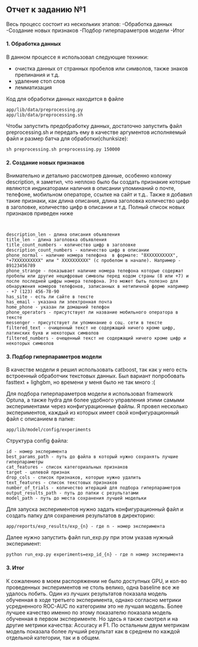## Отчет к заданию №1

Весь процесс состоит из нескольких этапов:
-Обработка данных
-Создание новых признаков
-Подбор гиперпараметров модели
-Итог

#### 1. Обработка данных
В данном процессе я использовал следующие техники:
- очистка данных от странных пробелов или символов, также знаков препинания и т.д.
- удаление стоп слов
- лемматизация

Код для обработки данных находится в файле
```
app/lib/data/preprocessing.py
app/lib/data/preprocessing.sh
```
Чтобы запустить предобработку данных, достаточно запустить файл preprocessing.sh и передать ему в качестве аргументов исполняемый файл и  размер батча для обработки(chunksize):
```
sh preprocessing.sh preprocessing.py 150000
```

#### 2. Создание новых признаков

Внимательно и детально рассмотрев данные, особенно колонку description, я заметил, что неплохо было бы создать признакие которые являются индикаторами наличия в описании упоминаний о почте, телефоне, мобильном операторе, ссылке на сайт и т.д.. Также я добавил такие признаки, как длина описания, длина заголовка количество цифр в заголовке, количество цифр в описании и т.д.
Полный список новых признаков приведен ниже

```


description_len - длина описания объявления
title_len - длина заголовка объявления
title_count_numbers - количество цифр в заголовке
description_count_numbers - количество цифр в описании
phone_normal - наличие номера телефона  в формате: "8XXXXXXXXXX", "+7XXXXXXXXXX" или " XXXXXXXXXX" (с пробелом в начале). Например - 89123456789
phone_strange - показывает наличие номера телефона которые содержат пробелы или другие нецифровые символы перед кодом страны (8 или +7) и после последней цифры номера телефона. Это может быть полезно для обнаружения номеров телефонов, записанных в нетипичной форме например - +7 (123) 456-78-90
has_site - есть ли сайте в тексте
has_email - указана ли электронная почта
home_phone - указан ли домашний телефон
phone_operators - присутствует ли название мобильного оператора в тексте
messenger - присутствует ли упоминание о соц. сети в тексте
filtered_text - очищенный текст не содержащий ничего кроме цифр, латинских букв и некоторых символов
filtered_numbers - очещенный текст не содержащий ничего кроме цифр и некоторых символов
```

#### 3. Подбор гиперпараметров модели
В качестве модели я решил использовать catboost, так как у него есть встроенный обработчик текстовых данных. Был вариант попробовать fasttext + lighgbm, но времени у меня было не так много :(

Для подбора гиперпараметров модели я использовал framework Optuna, а также hydra для более удобного управления этими самыми экспериментами через конфигурационные файлы.
Я провел несколько экспериментов, каждый из которых имеет свой конфигурационный файл с описанием в папке:
```
app/lib/model/config/experiments
```
Структура config файла:

```
id - номер эксперимента
best_params_path - путь до файла в который нужно сохранять лучшие гиперпараметры
cat_features - список категориальных признаков
target - целевой признак
drop_cols - список признаков, которые нужно удалить
text_features - список текстовых признаков
number_of_trials - количество итераций для подбора гиперпараметров
output_results_path - путь до папки с результатами
model_path - путь до места сохранения лучшей модельки
```
Для запуска экспериментов нужно задать конфигурационный файл и создать папку для сохранения результатов в директорию:
```
app/reports/exp_results/exp_{n} - где n - номер эксперимента
```
Далее нужно запустить файл run_exp.py при этом указав нужный эксперимент:

```
python run_exp.py experiments=exp_id_{n} - где n номер эксперимента
```


#### 3. Итог

К сожалению в моем распоряжении не было доступных GPU, и кол-во проведенных экспериментов не столь велико, одна baseline все же удалось побить.
Один из лучших результатов показала модель обученная в ходе третьего эксперимента, однако согласно метрики усредненного ROC-AUC по категориям это не лучшая модель. Более лучшее качество именно по этому показателю показала модель обученная в первом эксперименте. Но здесь я также смотрел и на другие метрики качества: Accuracy и F1. По остальным двум метрикам модель показала более лучший результат как в среднем по каждой отдельной категории, так и в общем.

